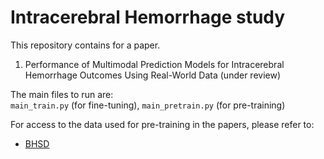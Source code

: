 # Intracerebral Hemorrhage study

This repository contains for a paper.
1. Performance of Multimodal Prediction Models for Intracerebral Hemorrhage Outcomes Using Real-World Data (under review)

The main files to run are:  
`main_train.py` (for fine-tuning), `main_pretrain.py` (for pre-training)

For access to the data used for pre-training in the papers, please refer to:
- [BHSD](https://github.com/White65534/BHSD)